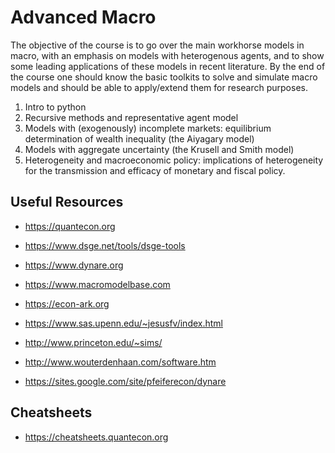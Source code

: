 # Advanced Macro

The objective of the course is to go over the main workhorse models in macro, with an emphasis on models with heterogenous agents, and to show some leading applications of these models in recent literature. By the end of the course one should know the basic toolkits to solve and simulate macro models and should be able to apply/extend them for research purposes. 


1. Intro to python
2. Recursive methods and representative agent model
3. Models with (exogenously) incomplete markets: equilibrium determination of wealth inequality (the Aiyagary model) 
4. Models with aggregate uncertainty (the Krusell and Smith model)  
5. Heterogeneity and macroeconomic policy: implications of heterogeneity for the transmission and efficacy of monetary and fiscal policy. 


## Useful Resources

- https://quantecon.org
- https://www.dsge.net/tools/dsge-tools
- https://www.dynare.org
- https://www.macromodelbase.com
- https://econ-ark.org

- https://www.sas.upenn.edu/~jesusfv/index.html
- http://www.princeton.edu/~sims/
- http://www.wouterdenhaan.com/software.htm
- https://sites.google.com/site/pfeiferecon/dynare


## Cheatsheets

- https://cheatsheets.quantecon.org
